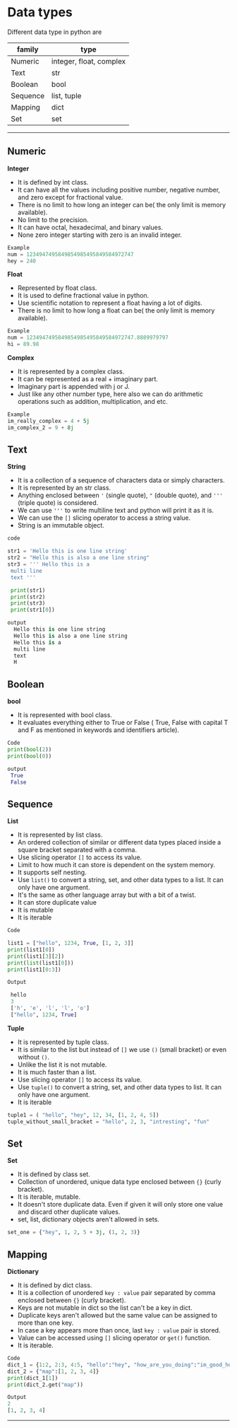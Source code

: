 # Data types

Different data type in python are

| family   | type                    |
| -------- | ----------------------- |
| Numeric  | integer, float, complex |
| Text     | str                     |
| Boolean  | bool                    |
| Sequence | list, tuple             |
| Mapping  | dict                    |
| Set      | set                     |

---

## Numeric

**Integer**

- It is defined by int class.
- It can have all the values including positive number, negative number, and zero except for fractional value.
- There is no limit to how long an integer can be( the only limit is memory available).
- No limit to the precision.
- It can have octal, hexadecimal, and binary values.
- None zero integer starting with zero is an invalid integer.

```python
Example
num = 1234947495849854985495849584972747
hey = 240

```

**Float**

- Represented by float class.
- It is used to define fractional value in python.
- Use scientific notation to represent a float having a lot of digits.
- There is no limit to how long a float can be( the only limit is memory available).

```python
Example
num = 1234947495849854985495849584972747.8889979797
hi = 89.98
```

**Complex**

- It is represented by a complex class.
- It can be represented as a real + imaginary part.
- Imaginary part is appended with j or J.
- Just like any other number type, here also we can do arithmetic operations such as addition, multiplication, and etc.

```python
Example
im_really_complex = 4 + 5j
im_complex_2 = 9 + 8j
```

## Text

**String**

- It is a collection of a sequence of characters data or simply characters.
- It is represented by an str class.
- Anything enclosed between `'` (single quote), `"` (double quote), and `'''` (triple quote) is considered.
- We can use `'''` to write multiline text and python will print it as it is.
- We can use the `[]` slicing operator to access a string value.
- String is an immutable object.

```python
code

str1 = 'Hello this is one line string'
str2 = "Hello this is also a one line string"
str3 = ''' Hello this is a
 multi line
 text '''

 print(str1)
 print(str2)
 print(str3)
 print(str1[0])

output
  Hello this is one line string
  Hello this is also a one line string
  Hello this is a
  multi line
  text
  H

```

## Boolean

**bool**

- It is represented with bool class.
- It evaluates everything either to True or False ( True, False with capital T and F as mentioned in keywords and identifiers article).

```python
Code
print(bool(2))
print(bool(0))

output
 True
 False

```

## Sequence

**List**

- It is represented by list class.
- An ordered collection of similar or different data types placed inside a square bracket separated with a comma.
- Use slicing operator `[]` to access its value.
- Limit to how much it can store is dependent on the system memory.
- It supports self nesting.
- Use `list()` to convert a string, set, and other data types to a list. It can only have one argument.
- It's the same as other language array but with a bit of a twist.
- It can store duplicate value
- It is mutable
- It is iterable

```python
Code

list1 = ["hello", 1234, True, [1, 2, 3]]
print(list1[0])
print(list1[3][2])
print(list(list1[0]))
print(list1[0:3])

Output

 hello
 3
 ['h', 'e', 'l', 'l', 'o']
 ["hello", 1234, True]

```

**Tuple**

- It is represented by tuple class.
- It is similar to the list but instead of `[]` we use `()` (small bracket) or even without `()`.
- Unlike the list it is not mutable.
- It is much faster than a list.
- Use slicing operator `[]` to access its value.
- Use `tuple()` to convert a string, set, and other data types to list. It can only have one argument.
- It is iterable

```python
tuple1 = ( "hello", "hey", 12, 34, [1, 2, 4, 5])
tuple_without_small_bracket = "hello", 2, 3, "intresting", "fun"

```

## Set

**Set**

- It is defined by class set.
- Collection of unordered, unique data type enclosed between `{}` (curly bracket).
- It is iterable, mutable.
- It doesn't store duplicate data. Even if given it will only store one value and discard other duplicate values.
- set, list, dictionary objects aren't allowed in sets.

```python
set_one = {"hey", 1, 2, 5 + 3j, (1, 2, 3)}

```

## Mapping

**Dictionary**

- It is defined by dict class.
- It is a collection of unordered `key : value` pair separated by comma enclosed between `{}` (curly bracket).
- Keys are not mutable in dict so the list can't be a key in dict.
- Duplicate keys aren't allowed but the same value can be assigned to more than one key.
- In case a key appears more than once, last `key : value` pair is stored.
- Value can be accessed using `[]` slicing operator or `get()` function.
- It is iterable.

```python
Code
dict_1 = {1:2, 2:3, 4:5, "hello":"hey", "how_are_you_doing":"im_good_how_r_you"}
dict_2 = {"map":[1, 2, 3, 4]}
print(dict_1[1])
print(dict_2.get("map"))

Output
2
[1, 2, 3, 4]

```

---

